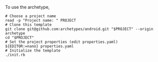 To use the archetype, 

    # Choose a project name
    read -p "Project name: " PROJECT
    # Clone this template
    git clone git@github.com:archetypes/android.git "$PROJECT" --origin archetype
    cd "$PROJECT"
    # Set the project properties (edit properties.yaml)
    ${EDITOR:=nano} properties.yaml
    # Initialize the template
    ./init.rb
